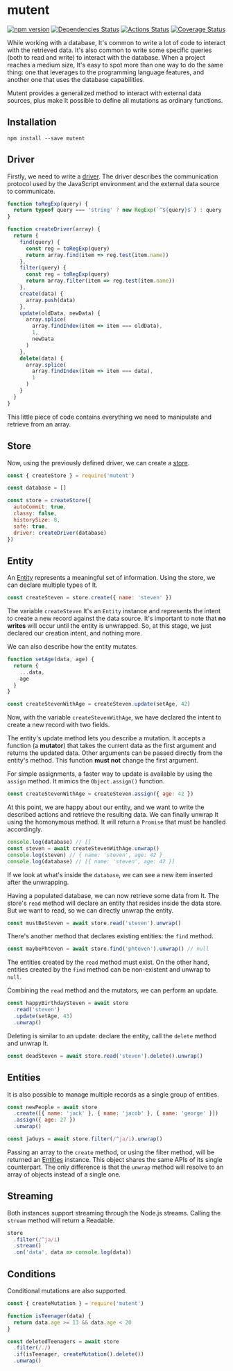 # mutent

[![npm version](https://badge.fury.io/js/mutent.svg)](https://badge.fury.io/js/mutent)
[![Dependencies Status](https://david-dm.org/greguz/mutent.svg)](https://david-dm.org/greguz/mutent.svg)
[![Actions Status](https://github.com/greguz/mutent/workflows/ci/badge.svg)](https://github.com/greguz/mutent/actions)
[![Coverage Status](https://coveralls.io/repos/github/greguz/mutent/badge.svg?branch=master)](https://coveralls.io/github/greguz/mutent?branch=master)

While working with a database, It's common to write a lot of code to interact with the retrieved data. It's also common to write some specific queries (both to read and write) to interact with the database. When a project reaches a medium size, It's easy to spot more than one way to do the same thing: one that leverages to the programming language features, and another one that uses the database capabilities.

Mutent provides a generalized method to interact with external data sources, plus make It possible to define all mutations as ordinary functions.

## Installation

```
npm install --save mutent
```

## Driver

Firstly, we need to write a [driver](docs/driver.md). The driver describes the communication protocol used by the JavaScript environment and the external data source to communicate.

```javascript
function toRegExp(query) {
  return typeof query === 'string' ? new RegExp(`^${query}$`) : query
}

function createDriver(array) {
  return {
    find(query) {
      const reg = toRegExp(query)
      return array.find(item => reg.test(item.name))
    },
    filter(query) {
      const reg = toRegExp(query)
      return array.filter(item => reg.test(item.name))
    },
    create(data) {
      array.push(data)
    },
    update(oldData, newData) {
      array.splice(
        array.findIndex(item => item === oldData),
        1,
        newData
      )
    },
    delete(data) {
      array.splice(
        array.findIndex(item => item === data),
        1
      )
    }
  }
}
```

This little piece of code contains everything we need to manipulate and retrieve from an array.

## Store

Now, using the previously defined driver, we can create a [store](docs/store.md).

```javascript
const { createStore } = require('mutent')

const database = []

const store = createStore({
  autoCommit: true,
  classy: false,
  historySize: 8,
  safe: true,
  driver: createDriver(database)
})
```

## Entity

An [Entity](docs/entity.md) represents a meaningful set of information. Using the store, we can declare multiple types of It.

```javascript
const createSteven = store.create({ name: 'steven' })
```

The variable `createSteven` It's an `Entity` instance and represents the intent to create a new record against the data source. It's important to note that **no writes** will occur until the entity is unwrapped. So, at this stage, we just declared our creation intent, and nothing more.

We can also describe how the entity mutates.

```javascript
function setAge(data, age) {
  return {
    ...data,
    age
  }
}

const createStevenWithAge = createSteven.update(setAge, 42)
```

Now, with the variable `createStevenWithAge`, we have declared the intent to create a new record with two fields.

The entity's update method lets you describe a mutation. It accepts a function (a **mutator**) that takes the current data as the first argument and returns the updated data. Other arguments can be passed directly from the entity's method. This function **must not** change the first argument.

For simple assignments, a faster way to update is available by using the `assign` method. It mimics the `Object.assign()` function.

```javascript
const createStevenWithAge = createSteven.assign({ age: 42 })
```

At this point, we are happy about our entity, and we want to write the described actions and retrieve the resulting data. We can finally unwrap It using the homonymous method. It will return a `Promise` that must be handled accordingly.

```javascript
console.log(database) // []
const steven = await createStevenWithAge.unwrap()
console.log(steven) // { name: 'steven', age: 42 }
console.log(database) // [{ name: 'steven', age: 42 }]
```

If we look at what's inside the `database`, we can see a new item inserted after the unwrapping.

Having a populated database, we can now retrieve some data from It. The store's `read` method will declare an entity that resides inside the data store. But we want to read, so we can directly unwrap the entity.

```javascript
const mustBeSteven = await store.read('steven').unwrap()
```

There's another method that declares existing entities: the `find` method.

```javascript
const maybePhteven = await store.find('phteven').unwrap() // null
```

The entities created by the `read` method must exist. On the other hand, entities created by the `find` method can be non-existent and unwrap to `null`.

Combining the `read` method and the mutators, we can perform an update.

```javascript
const happyBirthdaySteven = await store
  .read('steven')
  .update(setAge, 43)
  .unwrap()
```

Deleting is similar to an update: declare the entity, call the `delete` method and unwrap It.

```javascript
const deadSteven = await store.read('steven').delete().unwrap()
```

## Entities

It is also possible to manage multiple records as a single group of entities.

```javascript
const newPeople = await store
  .create([{ name: 'jack' }, { name: 'jacob' }, { name: 'george' }])
  .assign({ age: 27 })
  .unwrap()

const jaGuys = await store.filter(/^ja/i).unwrap()
```

Passing an array to the `create` method, or using the filter method, will be returned an [Entities](docs/entities.md) instance. This object shares the same APIs of its single counterpart. The only difference is that the `unwrap` method will resolve to an array of objects instead of a single one.

## Streaming

Both instances support streaming through the Node.js streams. Calling the `stream` method will return a Readable.

```javascript
store
  .filter(/^ja/i)
  .stream()
  .on('data', data => console.log(data))
```

## Conditions

Conditional mutations are also supported.

```javascript
const { createMutation } = require('mutent')

function isTeenager(data) {
  return data.age >= 13 && data.age < 20
}

const deletedTeenagers = await store
  .filter(/./)
  .if(isTeenager, createMutation().delete())
  .unwrap()
```
